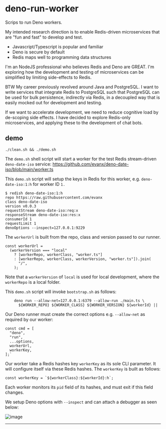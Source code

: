 # deno-run-worker

Scrips to run Deno workers.

My intended research direction is to enable Redis-driven microservices that are "fun and fast" to develop and test.

- Javascript/Typescript is popular and familiar
- Deno is secure by default
- Redis maps well to programming data structures

I'm an NodeJS professional who believes Redis and Deno are GREAT. I'm exploring how the development and testing of microservices can be simplified by limiting side-effects to Redis.

BTW My career previously revolved around Java and PostgreSQL. I want to write services that integrate Redis to PostgreSQL such that PostgreSQL can be used for bulk persistence, indirectly via Redis, in a decoupled way that is easily mocked out for development and testing.

If we want to accelerate development, we need to reduce cognitive load by de-scoping side effects. I have decided to explore Redis-only microservices, and applying these to the development of chat bots.

## demo

```shell
./clean.sh && ./demo.sh
```

The `demo.sh` shell script will start a worker for the test Redis stream-driven
`deno-date-iso` service: https://github.com/evanx/deno-date-iso/blob/main/worker.ts

This `demo.sh` script will setup the keys in Redis for this worker, e.g. `deno-date-iso:1:h` for worker ID `1.`

```
$ redish deno-date-iso:1:h
repo https://raw.githubusercontent.com/evanx
class deno-date-iso
version v0.0.3
requestStream deno-date-iso:req:x
responseStream deno-date-iso:res:x
consumerId 1
requestLimit 1
denoOptions --inspect=127.0.0.1:9229
```

The `workerUrl` is built from the repo, class and version passed to our runner.

```
const workerUrl =
  (workerVersion === "local"
    ? [workerRepo, workerClass, "worker.ts"]
    : [workerRepo, workerClass, workerVersion, "worker.ts"]).join(
      "/",
    );
```

Note that a `workerVersion` of `local` is used for local development, where the `workerRepo` is a local folder.

This `demo.sh` script will invoke `bootstrap.sh` as follows:

```
    deno run --allow-net=127.0.0.1:6379 --allow-run ./main.ts \
      ${WORKER_REPO} ${WORKER_CLASS} ${WORKER_VERSION} ${workerId} ||
```

Our Deno runner must create the correct options e.g. `--allow-net` as required by our worker:

```
const cmd = [
  "deno",
  "run",
  ...options,
  workerUrl,
  workerKey,
];`
```

Our worker take a Redis hashes key `workerKey` as its sole CLI parameter. It will configure itself via these Redis hashes. The `workerKey` is built as follows:

```
const workerKey = `${workerClass}:${workerId}:h`;
```

Each worker monitors its `pid` field of its hashes, and must exit if this field changes.

We setup Deno options with `--inspect` and can attach a debugger as seen below:

![image](https://user-images.githubusercontent.com/899558/134762517-4ccc28b3-6f8e-4ab9-8529-49054eb7f1ee.png)

<hr>
